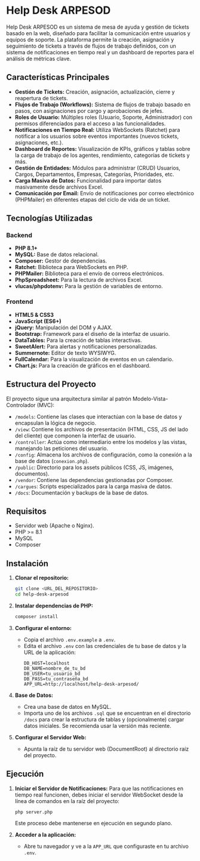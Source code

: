 # Help Desk ARPESOD

Help Desk ARPESOD es un sistema de mesa de ayuda y gestión de tickets basado en la web, diseñado para facilitar la comunicación entre usuarios y equipos de soporte. La plataforma permite la creación, asignación y seguimiento de tickets a través de flujos de trabajo definidos, con un sistema de notificaciones en tiempo real y un dashboard de reportes para el análisis de métricas clave.

## Características Principales

-   **Gestión de Tickets:** Creación, asignación, actualización, cierre y reapertura de tickets.
-   **Flujos de Trabajo (Workflows):** Sistema de flujos de trabajo basado en pasos, con asignaciones por cargo y aprobaciones de jefes.
-   **Roles de Usuario:** Múltiples roles (Usuario, Soporte, Administrador) con permisos diferenciados para el acceso a las funcionalidades.
-   **Notificaciones en Tiempo Real:** Utiliza WebSockets (Ratchet) para notificar a los usuarios sobre eventos importantes (nuevos tickets, asignaciones, etc.).
-   **Dashboard de Reportes:** Visualización de KPIs, gráficos y tablas sobre la carga de trabajo de los agentes, rendimiento, categorías de tickets y más.
-   **Gestión de Entidades:** Módulos para administrar (CRUD) Usuarios, Cargos, Departamentos, Empresas, Categorías, Prioridades, etc.
-   **Carga Masiva de Datos:** Funcionalidad para importar datos masivamente desde archivos Excel.
-   **Comunicación por Email:** Envío de notificaciones por correo electrónico (PHPMailer) en diferentes etapas del ciclo de vida de un ticket.

## Tecnologías Utilizadas

### Backend
-   **PHP 8.1+**
-   **MySQL:** Base de datos relacional.
-   **Composer:** Gestor de dependencias.
-   **Ratchet:** Biblioteca para WebSockets en PHP.
-   **PHPMailer:** Biblioteca para el envío de correos electrónicos.
-   **PhpSpreadsheet:** Para la lectura de archivos Excel.
-   **vlucas/phpdotenv:** Para la gestión de variables de entorno.

### Frontend
-   **HTML5 & CSS3**
-   **JavaScript (ES6+)**
-   **jQuery:** Manipulación del DOM y AJAX.
-   **Bootstrap:** Framework para el diseño de la interfaz de usuario.
-   **DataTables:** Para la creación de tablas interactivas.
-   **SweetAlert:** Para alertas y notificaciones personalizadas.
-   **Summernote:** Editor de texto WYSIWYG.
-   **FullCalendar:** Para la visualización de eventos en un calendario.
-   **Chart.js:** Para la creación de gráficos en el dashboard.

## Estructura del Proyecto

El proyecto sigue una arquitectura similar al patrón Modelo-Vista-Controlador (MVC):

-   `/models`: Contiene las clases que interactúan con la base de datos y encapsulan la lógica de negocio.
-   `/view`: Contiene los archivos de presentación (HTML, CSS, JS del lado del cliente) que componen la interfaz de usuario.
-   `/controller`: Actúa como intermediario entre los modelos y las vistas, manejando las peticiones del usuario.
-   `/config`: Almacena los archivos de configuración, como la conexión a la base de datos (`conexion.php`).
-   `/public`: Directorio para los assets públicos (CSS, JS, imágenes, documentos).
-   `/vendor`: Contiene las dependencias gestionadas por Composer.
-   `/cargues`: Scripts especializados para la carga masiva de datos.
-   `/docs`: Documentación y backups de la base de datos.

## Requisitos

-   Servidor web (Apache o Nginx).
-   PHP >= 8.1
-   MySQL
-   Composer

## Instalación

1.  **Clonar el repositorio:**
    ```bash
    git clone <URL_DEL_REPOSITORIO>
    cd help-desk-arpesod
    ```

2.  **Instalar dependencias de PHP:**
    ```bash
    composer install
    ```

3.  **Configurar el entorno:**
    -   Copia el archivo `.env.example` a `.env`.
    -   Edita el archivo `.env` con las credenciales de tu base de datos y la URL de la aplicación:
        ```
        DB_HOST=localhost
        DB_NAME=nombre_de_tu_bd
        DB_USER=tu_usuario_bd
        DB_PASS=tu_contraseña_bd
        APP_URL=http://localhost/help-desk-arpesod/
        ```

4.  **Base de Datos:**
    -   Crea una base de datos en MySQL.
    -   Importa uno de los archivos `.sql` que se encuentran en el directorio `/docs` para crear la estructura de tablas y (opcionalmente) cargar datos iniciales. Se recomienda usar la versión más reciente.

5.  **Configurar el Servidor Web:**
    -   Apunta la raíz de tu servidor web (DocumentRoot) al directorio raíz del proyecto.

## Ejecución

1.  **Iniciar el Servidor de Notificaciones:**
    Para que las notificaciones en tiempo real funcionen, debes iniciar el servidor WebSocket desde la línea de comandos en la raíz del proyecto:
    ```bash
    php server.php
    ```
    Este proceso debe mantenerse en ejecución en segundo plano.

2.  **Acceder a la aplicación:**
    -   Abre tu navegador y ve a la `APP_URL` que configuraste en tu archivo `.env`.
